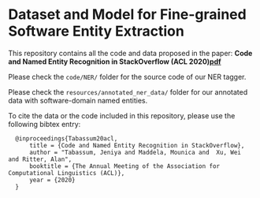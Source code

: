# Dataset and Model for Fine-grained Software Entity Extraction

This repository contains all the code and data proposed in the paper:  **Code and Named Entity Recognition in  StackOverflow (ACL 2020)[pdf](https://www.google.com)**

Please check the `code/NER/` folder for the source code of our NER tagger.

Please check the `resources/annotated_ner_data/` folder for our annotated data with software-domain named entities.

To cite the data or the code included in this repository, please use the following bibtex entry:


      @inproceedings{Tabassum20acl,
          title = {Code and Named Entity Recognition in StackOverflow},
          author = "Tabassum, Jeniya and Maddela, Mounica and  Xu, Wei  and Ritter, Alan",
          booktitle = {The Annual Meeting of the Association for Computational Linguistics (ACL)},
          year = {2020}
      }

